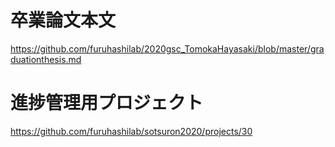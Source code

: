 # 卒業論文本文
https://github.com/furuhashilab/2020gsc_TomokaHayasaki/blob/master/graduationthesis.md

# 進捗管理用プロジェクト

https://github.com/furuhashilab/sotsuron2020/projects/30
